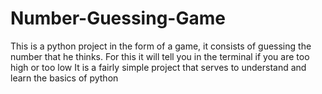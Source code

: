 # Number-Guessing-Game
This is a python project in the form of a game, it consists of guessing the number that he thinks.  For this it will tell you in the terminal if you are too high or too low  It is a fairly simple project that serves to understand and learn the basics of python
